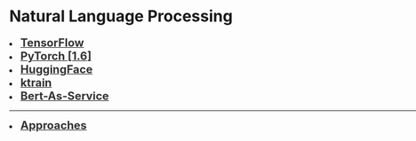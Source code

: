 # Natural Language Processing

<div style='width:1000px;margin:auto'>

<li><a href="./tensorflow/html/1_NLP_Root.html"><b style='font-size:20px;color:#333'>TensorFlow</b></a></li>

<li><a href="./pytorch/html/1_NLP_Root.html"><b style='font-size:20px;color:#333'>PyTorch [1.6]</b></a></li>

<li><a href="./huggingface/html/1_NLP_Root.html"><b style='font-size:20px;color:#333'>HuggingFace</b></a></li>

<li><a href="./ktrain/html/1_NLP_Root.html"><b style='font-size:20px;color:#333'>ktrain</b></a></li>

<li><a href="./bert_as_service/html/1_NLP_Root.html"><b style='font-size:20px;color:#333'>Bert-As-Service</b></a></li>

<hr>
<li><a href="./approaches/html/0_approaches_root.html"><b style='font-size:20px;color:#333'>Approaches</b></a></li>

</div>
